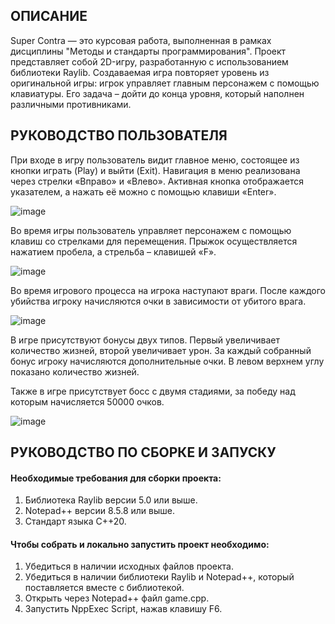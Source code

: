 ## ОПИСАНИЕ

Super Contra — это курсовая работа, выполненная в рамках дисциплины "Методы и стандарты программирования". 
Проект представляет собой 2D-игру, разработанную с использованием библиотеки Raylib. Создаваемая игра повторяет уровень из оригинальной игры: игрок управляет главным персонажем с помощью клавиатуры. Его задача – дойти до конца уровня, который наполнен различными противниками.


## РУКОВОДСТВО ПОЛЬЗОВАТЕЛЯ

<p>При входе в игру пользователь видит главное меню, состоящее из кнопки играть (Play) и выйти (Exit). Навигация в меню реализована через стрелки «Вправо» и «Влево». Активная кнопка отображается указателем, а нажать её можно с помощью клавиши «Enter».</p>

![image](https://github.com/user-attachments/assets/d04ec546-1f4c-46be-b2ab-8d04ab76ad7a)

<p>Во время игры пользователь управляет персонажем с помощью клавиш со стрелками для перемещения. Прыжок осуществляется нажатием пробела, а стрельба – клавишей «F».</p>

![image](https://github.com/user-attachments/assets/fef94120-03f4-485e-875c-ba4bbf89309d)

<p>Во время игрового процесса на игрока наступают враги. После каждого убийства игроку начисляются очки в зависимости от убитого врага.</p>

![image](https://github.com/user-attachments/assets/bb4fb679-2ebf-4c77-a24d-b47b40457b80)

<p>В игре присутствуют бонусы двух типов. Первый увеличивает количество жизней, второй увеличивает урон. За каждый собранный бонус игроку начисляются дополнительные очки. В левом верхнем углу показано количество жизней.</p>
<p>Также в игре присутствует босс с двумя стадиями, за победу над которым начисляется 50000 очков.</p>

![image](https://github.com/user-attachments/assets/437dae7b-313f-43d3-b27c-55d9a1345063)

## РУКОВОДСТВО ПО СБОРКЕ И ЗАПУСКУ

#### Необходимые требования для сборки проекта:

1.	Библиотека Raylib версии 5.0 или выше.
2.	Notepad++ версии 8.5.8 или выше.
3.	Стандарт языка С++20.

#### Чтобы собрать и локально запустить проект необходимо:

1.	Убедиться в наличии исходных файлов проекта.
2.	Убедиться в наличии библиотеки Raylib и Notepad++, который поставляется вместе с библиотекой.
3.	Открыть через Notepad++ файл game.cpp.
4.	Запустить NppExec Script, нажав клавишу F6.




